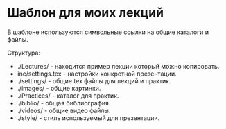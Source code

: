 
# Шаблон для моих лекций

В шаблоне используются символьные ссылки на общие каталоги и файлы.

Структура:

* ./Lectures/ - находится пример лекции который можно копировать.
* inc/settings.tex - настройки конкретной презентации.
* ./settings/ - общие tex файлы для лекций и практик.
* ./images/ - общие картинки.
* ./Practices/ - каталог для практик.
* ./biblio/ - общая библиография.
* ./videos/ - общие видео файлы.
* ./style/ - стиль используемый для презентации.
